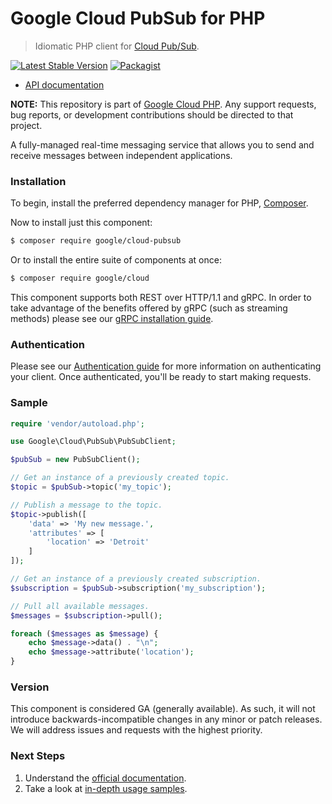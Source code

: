 # Google Cloud PubSub for PHP

> Idiomatic PHP client for [Cloud Pub/Sub](https://cloud.google.com/pubsub/).

[![Latest Stable Version](https://poser.pugx.org/google/cloud-pubsub/v/stable)](https://packagist.org/packages/google/cloud-pubsub) [![Packagist](https://img.shields.io/packagist/dm/google/cloud-pubsub.svg)](https://packagist.org/packages/google/cloud-pubsub)

* [API documentation](http://googleapis.github.io/google-cloud-php/#/docs/cloud-pubsub/latest)

**NOTE:** This repository is part of [Google Cloud PHP](https://github.com/googleapis/google-cloud-php). Any
support requests, bug reports, or development contributions should be directed to
that project.

A fully-managed real-time messaging service that allows you to send and receive messages between independent applications.

### Installation

To begin, install the preferred dependency manager for PHP, [Composer](https://getcomposer.org/).

Now to install just this component:

```sh
$ composer require google/cloud-pubsub
```

Or to install the entire suite of components at once:

```sh
$ composer require google/cloud
```

This component supports both REST over HTTP/1.1 and gRPC. In order to take advantage of the benefits offered by gRPC (such as streaming methods)
please see our [gRPC installation guide](https://cloud.google.com/php/grpc).

### Authentication

Please see our [Authentication guide](https://github.com/googleapis/google-cloud-php/blob/main/AUTHENTICATION.md) for more information
on authenticating your client. Once authenticated, you'll be ready to start making requests.

### Sample

```php
require 'vendor/autoload.php';

use Google\Cloud\PubSub\PubSubClient;

$pubSub = new PubSubClient();

// Get an instance of a previously created topic.
$topic = $pubSub->topic('my_topic');

// Publish a message to the topic.
$topic->publish([
    'data' => 'My new message.',
    'attributes' => [
        'location' => 'Detroit'
    ]
]);

// Get an instance of a previously created subscription.
$subscription = $pubSub->subscription('my_subscription');

// Pull all available messages.
$messages = $subscription->pull();

foreach ($messages as $message) {
    echo $message->data() . "\n";
    echo $message->attribute('location');
}
```

### Version

This component is considered GA (generally available). As such, it will not introduce backwards-incompatible changes in
any minor or patch releases. We will address issues and requests with the highest priority.

### Next Steps

1. Understand the [official documentation](https://cloud.google.com/pubsub/docs/).
2. Take a look at [in-depth usage samples](https://github.com/GoogleCloudPlatform/php-docs-samples/tree/master/pubsub/).
